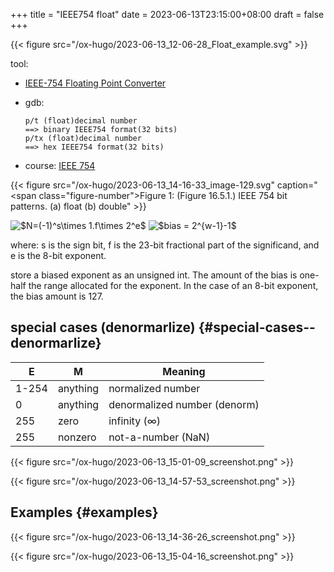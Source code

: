 +++
title = "IEEE754 float"
date = 2023-06-13T23:15:00+08:00
draft = false
+++

{{< figure src="/ox-hugo/2023-06-13_12-06-28_Float_example.svg" >}}

tool:

-   [IEEE-754 Floating Point Converter](https://www.h-schmidt.net/FloatConverter/IEEE754.html)
-   gdb:
    ```text
    p/t (float)decimal number
    ==> binary IEEE754 format(32 bits)
    p/tx (float)decimal number
    ==> hex IEEE754 format(32 bits)
    ```

-   course: [IEEE 754](https://bob.cs.sonoma.edu/IntroCompOrg-RPi/sec-ieee.html)

{{< figure src="/ox-hugo/2023-06-13_14-16-33_image-129.svg" caption="<span class=\"figure-number\">Figure 1: </span>(Figure 16.5.1.) IEEE 754 bit patterns. (a) float (b) double" >}}

<img src="/ltximg/IEEE754 float_3899792af295078e654a4e4b6b2f6f432dfb1a72.svg" alt="$N=(-1)^s\times 1.f\times 2^e$" class="org-svg" />

<img src="/ltximg/IEEE754 float_6b2a59a43e693029dd1966ec5eafaad32465b911.svg" alt="$bias = 2^{w-1}-1$" class="org-svg" />

where: s is the sign bit, f is the 23-bit fractional part of the significand, and e is the 8-bit exponent.

store a biased exponent as an unsigned int. The amount of the bias is one-half the range allocated for the exponent. In the case of an 8-bit exponent, the bias amount is 127.


## special cases (denormarlize) {#special-cases--denormarlize}

| E     | M        | Meaning                      |
|-------|----------|------------------------------|
| 1-254 | anything | normalized number            |
| 0     | anything | denormalized number (denorm) |
| 255   | zero     | infinity (∞)                 |
| 255   | nonzero  | not-a-number (NaN)           |

{{< figure src="/ox-hugo/2023-06-13_15-01-09_screenshot.png" >}}

{{< figure src="/ox-hugo/2023-06-13_14-57-53_screenshot.png" >}}


## Examples {#examples}

{{< figure src="/ox-hugo/2023-06-13_14-36-26_screenshot.png" >}}

{{< figure src="/ox-hugo/2023-06-13_15-04-16_screenshot.png" >}}
